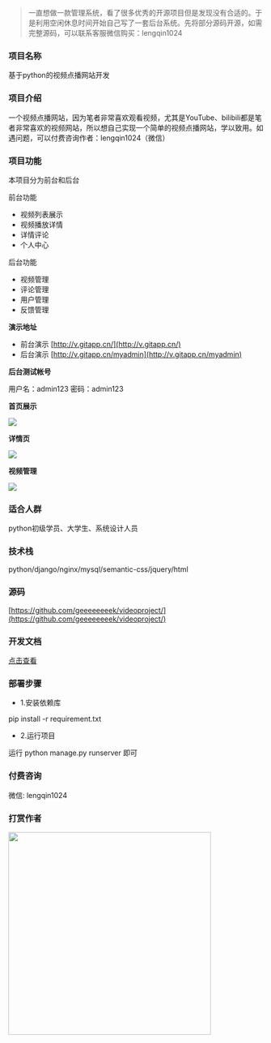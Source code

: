 > 一直想做一款管理系统，看了很多优秀的开源项目但是发现没有合适的。于是利用空闲休息时间开始自己写了一套后台系统。先将部分源码开源，如需完整源码，可以联系客服微信购买：lengqin1024


### 项目名称

基于python的视频点播网站开发

### 项目介绍

一个视频点播网站，因为笔者非常喜欢观看视频，尤其是YouTube、bilibili都是笔者非常喜欢的视频网站，所以想自己实现一个简单的视频点播网站，学以致用。如遇问题，可以付费咨询作者：lengqin1024（微信）

### 项目功能
本项目分为前台和后台

前台功能
- 视频列表展示
- 视频播放详情
- 详情评论
- 个人中心

后台功能
- 视频管理
- 评论管理
- 用户管理
- 反馈管理

**演示地址**

- 前台演示
[http://v.gitapp.cn/](http://v.gitapp.cn/)
- 后台演示
[http://v.gitapp.cn/myadmin](http://v.gitapp.cn/myadmin)

**后台测试帐号**

用户名：admin123
密码：admin123

**首页展示**

![](https://github.com/geeeeeeeek/videoproject/blob/master/static/img/demo01.png)


**详情页**

![](https://github.com/geeeeeeeek/videoproject/blob/master/static/img/demo02.png)


**视频管理**

![](https://github.com/geeeeeeeek/videoproject/blob/master/static/img/demo04.png)


### 适合人群

python初级学员、大学生、系统设计人员

### 技术栈
python/django/nginx/mysql/semantic-css/jquery/html

### 源码
[https://github.com/geeeeeeeek/videoproject/](https://github.com/geeeeeeeek/videoproject/)

### 开发文档

[点击查看](https://github.com/geeeeeeeek/videoproject/blob/master/doc/%E5%BC%80%E5%8F%91%E6%96%87%E6%A1%A3.md)

### 部署步骤

- 1.安装依赖库

pip install -r requirement.txt

- 2.运行项目

运行 python manage.py runserver 即可

 

### 付费咨询

微信: lengqin1024

### 打赏作者

<img src="https://raw.githubusercontent.com/geeeeeeeek/python_book/master/bookproject/upload/img/weixin-pay.jpg" width=400/>
